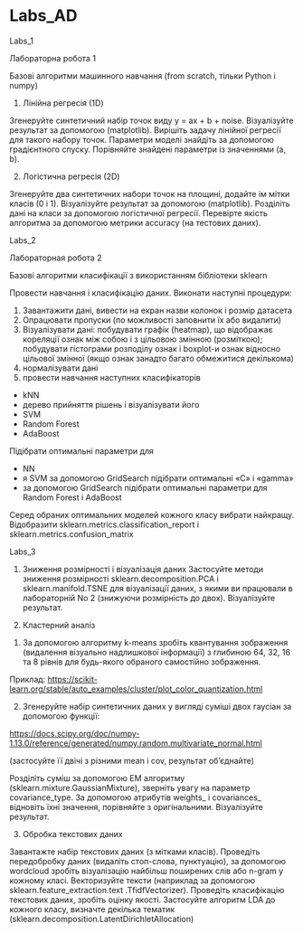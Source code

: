 # Labs_AD
Labs_1

Лабораторна робота 1

Базові алгоритми машинного навчання (from scratch, тільки Python і numpy)

1. Лінійна регресія (1D)

Згенеруйте синтетичний набір точок виду y = ax + b + noise. Візуалізуйте результат за
допомогою (matplotlib). Вирішіть задачу лінійної регресії для такого набору точок.
Параметри моделі знайдіть за допомогою градієнтного спуску. Порівняйте знайдені
параметри із значеннями (a, b).

2. Логістична регресія (2D)

Згенеруйте два синтетичних набори точок на площині, додайте ім мітки класів (0 і 1).
Візуалізуйте результат за допомогою (matplotlib). Розділіть дані на класи за допомогою
логістичної регресії. Перевірте якість алгоритма за допомогою метрики accuracy (на
тестових даних).


Labs_2

Лабораторная робота 2

Базові алгоритми класифікації з використанням бібліотеки sklearn

Провести навчання і класифікацію даних. Виконати наступні процедури:
1) Завантажити дані, вивести на екран назви колонок і розмір датасета
2) Опрацювати пропуски (по можливості заповнити їх або видалити)
3) Візуалізувати дані: побудувати графік (heatmap), що відображає кореляції
ознак між собою і з цільовою змінною (розміткою); побудувати гістограми
розподілу ознак і boxplot-и ознак відносно цільової змінної (якщо ознак занадто багато
обмежитися декількома)
4) нормалізувати дані
5) провести навчання наступних класифікаторів
- kNN
- дерево прийняття рішень і візуалізувати його
- SVM
- Random Forest
- AdaBoost

Підібрати оптимальні параметри для
- NN
- я SVM за допомогою GridSearch підібрати оптимальні «C» і «gamma»
- за допомогою GridSearch підібрати оптимальні параметри для Random Forest і AdaBoost

Серед обраних оптимальних моделей кожного класу вибрати найкращу. Відобразити
sklearn.metrics.classification_report і sklearn.metrics.confusion_matrix

Labs_3
1. Зниження розмірності і візуалізація даних
Застосуйте методи зниження розмірності sklearn.decomposition.PCA і
sklearn.manifold.TSNE для візуалізації даних, з якими ви працювали в лабораторній No 2
(знижуючи розмірність до двох). Візуалізуйте результат.

2. Кластерний аналіз

1) За допомогою алгоритму k-means зробіть квантування зображення (видалення
візуально надлишкової інформації) з глибиною 64, 32, 16 та 8 рівнів для будь-якого
обраного самостійно зображення.

Приклад: https://scikit-learn.org/stable/auto_examples/cluster/plot_color_quantization.html

2) Згенеруйте набір синтетичних даних у вигляді суміші двох гаусіан за допомогою функції:

https://docs.scipy.org/doc/numpy-1.13.0/reference/generated/numpy.random.multivariate_normal.html

(застосуйте її двічі з різними mean і cov, результат об’єднайте)

Розділіть суміш за допомогою EM алгоритму (sklearn.mixture.GaussianMixture), зверніть
увагу на параметр covariance_type. За допомогою атрибутів weights_ і covariances_
відновіть їхні значення, порівняйте з оригінальними. Візуалізуйте результат.

3. Обробка текстових даних

Завантажте набір текстових даних (з мітками класів). Проведіть передобробку даних
(видаліть стоп-слова, пунктуацію), за допомогою wordcloud зробіть візуалізацію найбільш
поширених слів або n-gram у кожному класі. Векторизуйте тексти (наприклад за
допомогою sklearn.feature_extraction.text .TfidfVectorizer). Проведіть класифікацію
текстових даних, зробіть оцінку якості. Застосуйте алгоритм LDA до кожного класу,
визначте декілька тематик (sklearn.decomposition.LatentDirichletAllocation)

